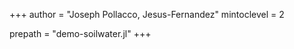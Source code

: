 <!--
Add here global page variables to use throughout your website.
-->
+++
author = "Joseph Pollacco, Jesus-Fernandez"
mintoclevel = 2

prepath = "demo-soilwater.jl"
+++
